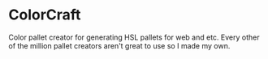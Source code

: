 # ColorCraft
Color pallet creator for generating HSL pallets for web and etc.
Every other of the million pallet creators aren't great to use so I made my own.

